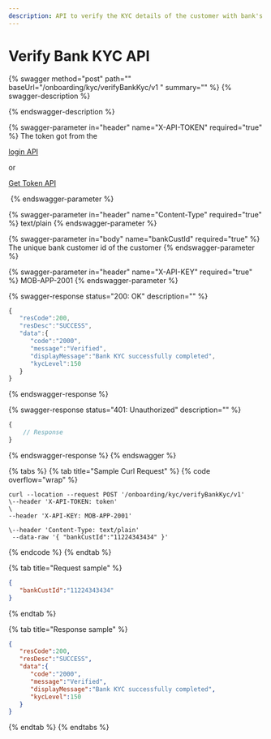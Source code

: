 ```yaml
---
description: API to verify the KYC details of the customer with bank's system.
---
```


# Verify Bank KYC API



{% swagger method="post" path="" baseUrl="<domain>/onboarding/kyc/verifyBankKyc/v1 " summary="" %}
{% swagger-description %}

{% endswagger-description %}

{% swagger-parameter in="header" name="X-API-TOKEN" required="true" %}
The token got from the 

[login API](../authentication-and-authorization/login-api.md)

 or 

[Get Token API](../../common-apis/get-app-token-api.md)

​
{% endswagger-parameter %}

{% swagger-parameter in="header" name="Content-Type" required="true" %}
text/plain
{% endswagger-parameter %}

{% swagger-parameter in="body" name="bankCustId" required="true" %}
The unique bank customer id of the customer
{% endswagger-parameter %}

{% swagger-parameter in="header" name="X-API-KEY" required="true" %}
MOB-APP-2001
{% endswagger-parameter %}

{% swagger-response status="200: OK" description="" %}
```javascript
{
   "resCode":200,
   "resDesc":"SUCCESS",
   "data":{
      "code":"2000",
      "message":"Verified",
      "displayMessage":"Bank KYC successfully completed",
      "kycLevel":150
   }
}
```
{% endswagger-response %}

{% swagger-response status="401: Unauthorized" description="" %}
```javascript
{
    // Response
}
```
{% endswagger-response %}
{% endswagger %}

{% tabs %}
{% tab title="Sample Curl Request" %}
{% code overflow="wrap" %}
```
curl --location --request POST '/onboarding/kyc/verifyBankKyc/v1'
\--header 'X-API-TOKEN: token'
\--header 'X-API-KEY: MOB-APP-2001'
\--header 'Content-Type: text/plain' --data-raw '{ "bankCustId":"11224343434" }'

```
{% endcode %}
{% endtab %}

{% tab title="Request sample" %}
```json
{
   "bankCustId":"11224343434"
}
```
{% endtab %}

{% tab title="Response sample" %}
```json
{
   "resCode":200,
   "resDesc":"SUCCESS",
   "data":{
      "code":"2000",
      "message":"Verified",
      "displayMessage":"Bank KYC successfully completed",
      "kycLevel":150
   }
}
```
{% endtab %}
{% endtabs %}
